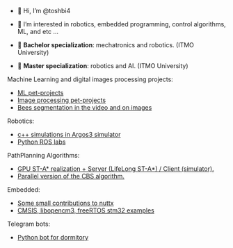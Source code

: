 - 👋 Hi, I’m @toshbi4
- 👀 I’m interested in robotics, embedded programming, control algorithms, ML, and etc ...

- 🌱 **Bachelor specialization**: mechatronics and robotics. (ITMO University) 
- 🌳 **Master specialization**: robotics and AI. (ITMO University) 


Machine Learning and digital images processing projects:
- [ML pet-projects](https://github.com/toshbi4/ml_pet_projects)
- [Image processing pet-projects](https://github.com/toshbi4/image_processing_pet_projects)
- [Bees segmentation in the video and on images](https://github.com/toshbi4/bees_segmentation)

Robotics:
- [c++ simulations in Argos3 simulator](https://github.com/toshbi4/argos3-examples)
- [Python ROS labs](https://github.com/toshbi4/ITMORobSoft)

PathPlanning Algorithms:
- [GPU ST-A* realization + Server (LifeLong ST-A*) / Client (simulator).](https://github.com/toshbi4/gpu-st-astar)
- [Parallel version of the CBS algorithm.](https://github.com/toshbi4/parallel-cbs)

Embedded:
- [Some small contributions to nuttx](https://github.com/toshbi4/incubator-nuttx)
- [CMSIS, libopencm3, freeRTOS stm32 examples](https://github.com/toshbi4/stm32examples)

Telegram bots:
- [Python bot for dormitory](https://github.com/toshbi4/dorm-bot)
